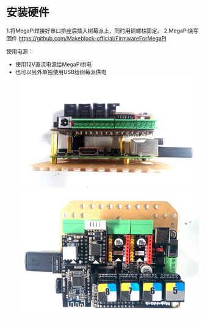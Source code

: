 # 安装硬件
1.将MegaPi焊接好串口排座后插入树莓派上，同时用铜螺柱固定。
2.MegaPi烧写固件 https://github.com/Makeblock-official/FirmwareForMegaPi

使用电源：

* 使用12V直流电源给MegaPi供电
* 也可以另外单独使用USB给树莓派供电
![mega1](megapi1.jpg)
![mega2](megapi2.jpg)